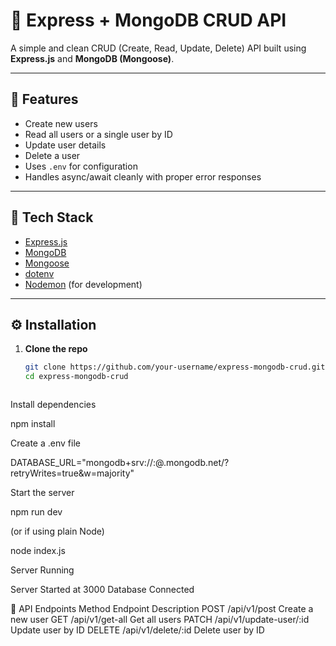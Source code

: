 # 🧩 Express + MongoDB CRUD API

A simple and clean CRUD (Create, Read, Update, Delete) API built using **Express.js** and **MongoDB (Mongoose)**.

---

## 🚀 Features

- Create new users  
- Read all users or a single user by ID  
- Update user details  
- Delete a user  
- Uses `.env` for configuration  
- Handles async/await cleanly with proper error responses  

---

## 🧠 Tech Stack

- [Express.js](https://expressjs.com/)
- [MongoDB](https://www.mongodb.com/)
- [Mongoose](https://mongoosejs.com/)
- [dotenv](https://www.npmjs.com/package/dotenv)
- [Nodemon](https://www.npmjs.com/package/nodemon) (for development)

---

## ⚙️ Installation

1. **Clone the repo**
   ```bash
   git clone https://github.com/your-username/express-mongodb-crud.git
   cd express-mongodb-crud



Install dependencies

npm install


Create a .env file

DATABASE_URL="mongodb+srv://<username>:<password>@<cluster-name>.mongodb.net/<database-name>?retryWrites=true&w=majority"


Start the server

npm run dev


(or if using plain Node)

node index.js


Server Running

Server Started at 3000
Database Connected

📡 API Endpoints
Method	Endpoint	Description
POST	/api/v1/post	Create a new user
GET	/api/v1/get-all	Get all users
PATCH	/api/v1/update-user/:id	Update user by ID
DELETE	/api/v1/delete/:id	Delete user by ID


